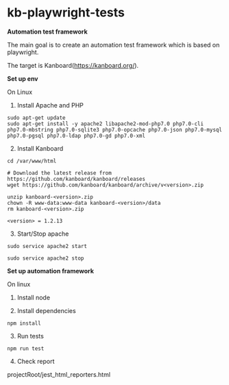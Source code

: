 # kb-playwright-tests

**Automation test framework**

The main goal is to create an automation test framework which is based on playwright.

The target is Kanboard(https://kanboard.org/).

**Set up env**

On Linux
1. Install Apache and PHP
```
sudo apt-get update
sudo apt-get install -y apache2 libapache2-mod-php7.0 php7.0-cli php7.0-mbstring php7.0-sqlite3 php7.0-opcache php7.0-json php7.0-mysql php7.0-pgsql php7.0-ldap php7.0-gd php7.0-xml
```
2. Install Kanboard
```
cd /var/www/html

# Download the latest release from https://github.com/kanboard/kanboard/releases
wget https://github.com/kanboard/kanboard/archive/v<version>.zip

unzip kanboard-<version>.zip
chown -R www-data:www-data kanboard-<version>/data
rm kanboard-<version>.zip
```
`<version> = 1.2.13`

3. Start/Stop apache

`sudo service apache2 start`

`sudo service apache2 stop`

**Set up automation framework**

On linux

1. Install node

2. Install dependencies

`npm install`

3. Run tests

`npm run test`

4. Check report

projectRoot/jest_html_reporters.html

